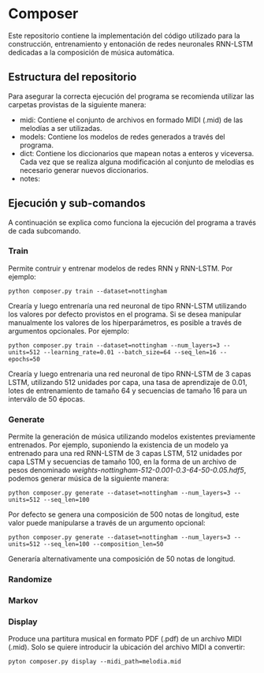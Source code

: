 # Composer

Este repositorio contiene la implementación del código utilizado para la construcción, entrenamiento y entonación de redes neuronales RNN-LSTM dedicadas a la composición de música automática.

## Estructura del repositorio

Para asegurar la correcta ejecución del programa se recomienda utilizar las carpetas provistas de la siguiente manera:

- midi: Contiene el conjunto de archivos en formado MIDI (.mid) de las melodías a ser utilizadas.
- models: Contiene los modelos de redes generados a través del programa.
- dict: Contiene los diccionarios que mapean notas a enteros y viceversa. Cada vez que se realiza alguna modificación al conjunto de melodías es necesario generar nuevos diccionarios.
- notes: 

## Ejecución y sub-comandos

A continuación se explica como funciona la ejecución del programa a través de cada subcomando.

### Train

Permite contruir y entrenar modelos de redes RNN y RNN-LSTM. Por ejemplo:

	python composer.py train --dataset=nottingham

Crearía y luego entrenaría una red neuronal de tipo RNN-LSTM utilizando los valores por defecto provistos en el programa. Si se desea manipular manualmente los valores de los hiperparámetros, es posible a través de argumentos opcionales. Por ejemplo:

	python composer.py train --dataset=nottingham --num_layers=3 --units=512 --learning_rate=0.01 --batch_size=64 --seq_len=16 --epochs=50

Crearía y luego entrenaria una red neuronal de tipo RNN-LSTM de 3 capas LSTM, utilizando 512 unidades por capa, una tasa de aprendizaje de 0.01, lotes de entrenamiento de tamaño 64 y secuencias de tamaño 16 para un interválo de 50 épocas.

### Generate

Permite la generación de música utilizando modelos existentes previamente entrenados. Por ejemplo, suponiendo la existencia de un modelo ya entrenado para una red RNN-LSTM de 3 capas LSTM, 512 unidades por capa LSTM y secuencias de tamaño 100, en la forma de un archivo de pesos denominado *weights-nottingham-512-0.001-0.3-64-50-0.05.hdf5*, podemos generar música de la siguiente manera:

	python composer.py generate --dataset=nottingham --num_layers=3 --units=512 --seq_len=100

Por defecto se genera una composición de 500 notas de longitud, este valor puede manipularse a través de un argumento opcional:

	python composer.py generate --dataset=nottingham --num_layers=3 --units=512 --seq_len=100 --composition_len=50

Generaría alternativamente una composición de 50 notas de longitud.

### Randomize

### Markov

### Display

Produce una partitura musical en formato PDF (.pdf) de un archivo MIDI (.mid). Solo se quiere introducir la ubicación del archivo MIDI a convertir:

	pyton composer.py display --midi_path=melodia.mid

